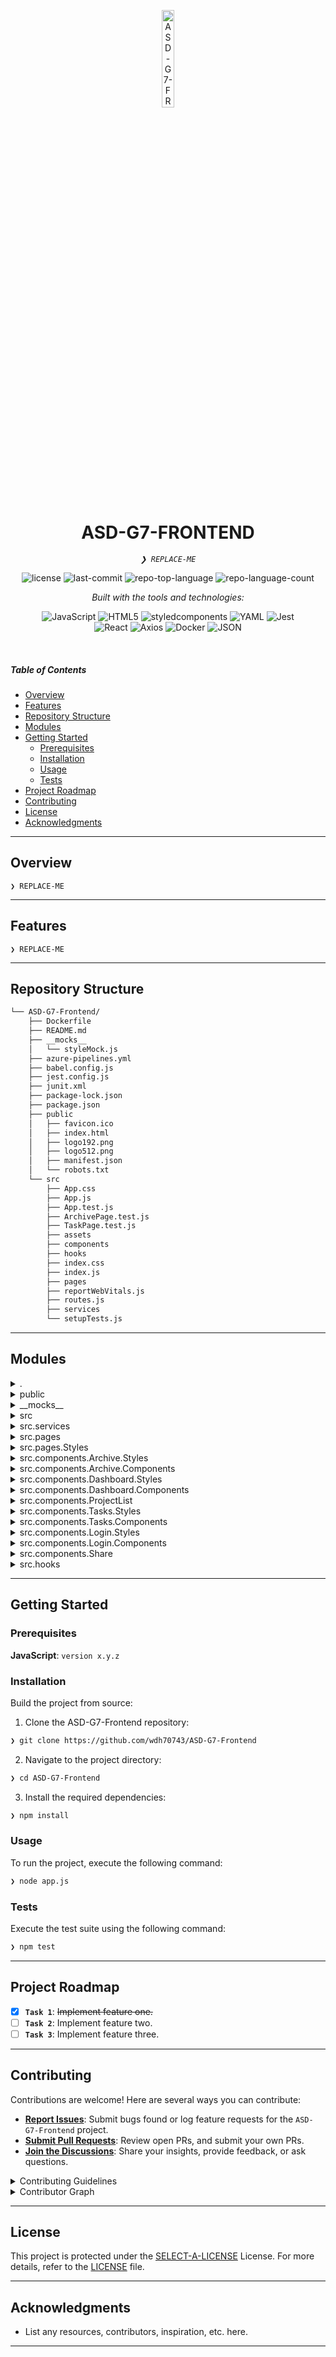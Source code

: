 <p align="center">
  <img src="https://img.icons8.com/?size=512&id=55494&format=png" width="20%" alt="ASD-G7-FRONTEND-logo">
</p>
<p align="center">
    <h1 align="center">ASD-G7-FRONTEND</h1>
</p>
<p align="center">
    <em><code>❯ REPLACE-ME</code></em>
</p>
<p align="center">
	<img src="https://img.shields.io/github/license/wdh70743/ASD-G7-Frontend?style=flat&logo=opensourceinitiative&logoColor=white&color=0080ff" alt="license">
	<img src="https://img.shields.io/github/last-commit/wdh70743/ASD-G7-Frontend?style=flat&logo=git&logoColor=white&color=0080ff" alt="last-commit">
	<img src="https://img.shields.io/github/languages/top/wdh70743/ASD-G7-Frontend?style=flat&color=0080ff" alt="repo-top-language">
	<img src="https://img.shields.io/github/languages/count/wdh70743/ASD-G7-Frontend?style=flat&color=0080ff" alt="repo-language-count">
</p>
<p align="center">
		<em>Built with the tools and technologies:</em>
</p>
<p align="center">
	<img src="https://img.shields.io/badge/JavaScript-F7DF1E.svg?style=flat&logo=JavaScript&logoColor=black" alt="JavaScript">
	<img src="https://img.shields.io/badge/HTML5-E34F26.svg?style=flat&logo=HTML5&logoColor=white" alt="HTML5">
	<img src="https://img.shields.io/badge/styledcomponents-DB7093.svg?style=flat&logo=styled-components&logoColor=white" alt="styledcomponents">
	<img src="https://img.shields.io/badge/YAML-CB171E.svg?style=flat&logo=YAML&logoColor=white" alt="YAML">
	<img src="https://img.shields.io/badge/Jest-C21325.svg?style=flat&logo=Jest&logoColor=white" alt="Jest">
	<br>
	<img src="https://img.shields.io/badge/React-61DAFB.svg?style=flat&logo=React&logoColor=black" alt="React">
	<img src="https://img.shields.io/badge/Axios-5A29E4.svg?style=flat&logo=Axios&logoColor=white" alt="Axios">
	<img src="https://img.shields.io/badge/Docker-2496ED.svg?style=flat&logo=Docker&logoColor=white" alt="Docker">
	<img src="https://img.shields.io/badge/JSON-000000.svg?style=flat&logo=JSON&logoColor=white" alt="JSON">
</p>

<br>

#####  Table of Contents

- [ Overview](#-overview)
- [ Features](#-features)
- [ Repository Structure](#-repository-structure)
- [ Modules](#-modules)
- [ Getting Started](#-getting-started)
    - [ Prerequisites](#-prerequisites)
    - [ Installation](#-installation)
    - [ Usage](#-usage)
    - [ Tests](#-tests)
- [ Project Roadmap](#-project-roadmap)
- [ Contributing](#-contributing)
- [ License](#-license)
- [ Acknowledgments](#-acknowledgments)

---

##  Overview

<code>❯ REPLACE-ME</code>

---

##  Features

<code>❯ REPLACE-ME</code>

---

##  Repository Structure

```sh
└── ASD-G7-Frontend/
    ├── Dockerfile
    ├── README.md
    ├── __mocks__
    │   └── styleMock.js
    ├── azure-pipelines.yml
    ├── babel.config.js
    ├── jest.config.js
    ├── junit.xml
    ├── package-lock.json
    ├── package.json
    ├── public
    │   ├── favicon.ico
    │   ├── index.html
    │   ├── logo192.png
    │   ├── logo512.png
    │   ├── manifest.json
    │   └── robots.txt
    └── src
        ├── App.css
        ├── App.js
        ├── App.test.js
        ├── ArchivePage.test.js
        ├── TaskPage.test.js
        ├── assets
        ├── components
        ├── hooks
        ├── index.css
        ├── index.js
        ├── pages
        ├── reportWebVitals.js
        ├── routes.js
        ├── services
        └── setupTests.js
```

---

##  Modules

<details closed><summary>.</summary>

| File | Summary |
| --- | --- |
| [Dockerfile](https://github.com/wdh70743/ASD-G7-Frontend/blob/main/Dockerfile) | <code>❯ REPLACE-ME</code> |
| [azure-pipelines.yml](https://github.com/wdh70743/ASD-G7-Frontend/blob/main/azure-pipelines.yml) | <code>❯ REPLACE-ME</code> |
| [package.json](https://github.com/wdh70743/ASD-G7-Frontend/blob/main/package.json) | <code>❯ REPLACE-ME</code> |
| [babel.config.js](https://github.com/wdh70743/ASD-G7-Frontend/blob/main/babel.config.js) | <code>❯ REPLACE-ME</code> |
| [jest.config.js](https://github.com/wdh70743/ASD-G7-Frontend/blob/main/jest.config.js) | <code>❯ REPLACE-ME</code> |
| [package-lock.json](https://github.com/wdh70743/ASD-G7-Frontend/blob/main/package-lock.json) | <code>❯ REPLACE-ME</code> |

</details>

<details closed><summary>public</summary>

| File | Summary |
| --- | --- |
| [index.html](https://github.com/wdh70743/ASD-G7-Frontend/blob/main/public/index.html) | <code>❯ REPLACE-ME</code> |
| [manifest.json](https://github.com/wdh70743/ASD-G7-Frontend/blob/main/public/manifest.json) | <code>❯ REPLACE-ME</code> |
| [robots.txt](https://github.com/wdh70743/ASD-G7-Frontend/blob/main/public/robots.txt) | <code>❯ REPLACE-ME</code> |

</details>

<details closed><summary>__mocks__</summary>

| File | Summary |
| --- | --- |
| [styleMock.js](https://github.com/wdh70743/ASD-G7-Frontend/blob/main/__mocks__/styleMock.js) | <code>❯ REPLACE-ME</code> |

</details>

<details closed><summary>src</summary>

| File | Summary |
| --- | --- |
| [reportWebVitals.js](https://github.com/wdh70743/ASD-G7-Frontend/blob/main/src/reportWebVitals.js) | <code>❯ REPLACE-ME</code> |
| [App.test.js](https://github.com/wdh70743/ASD-G7-Frontend/blob/main/src/App.test.js) | <code>❯ REPLACE-ME</code> |
| [setupTests.js](https://github.com/wdh70743/ASD-G7-Frontend/blob/main/src/setupTests.js) | <code>❯ REPLACE-ME</code> |
| [TaskPage.test.js](https://github.com/wdh70743/ASD-G7-Frontend/blob/main/src/TaskPage.test.js) | <code>❯ REPLACE-ME</code> |
| [App.js](https://github.com/wdh70743/ASD-G7-Frontend/blob/main/src/App.js) | <code>❯ REPLACE-ME</code> |
| [routes.js](https://github.com/wdh70743/ASD-G7-Frontend/blob/main/src/routes.js) | <code>❯ REPLACE-ME</code> |
| [App.css](https://github.com/wdh70743/ASD-G7-Frontend/blob/main/src/App.css) | <code>❯ REPLACE-ME</code> |
| [index.js](https://github.com/wdh70743/ASD-G7-Frontend/blob/main/src/index.js) | <code>❯ REPLACE-ME</code> |
| [index.css](https://github.com/wdh70743/ASD-G7-Frontend/blob/main/src/index.css) | <code>❯ REPLACE-ME</code> |
| [ArchivePage.test.js](https://github.com/wdh70743/ASD-G7-Frontend/blob/main/src/ArchivePage.test.js) | <code>❯ REPLACE-ME</code> |

</details>

<details closed><summary>src.services</summary>

| File | Summary |
| --- | --- |
| [TaskService.js](https://github.com/wdh70743/ASD-G7-Frontend/blob/main/src/services/TaskService.js) | <code>❯ REPLACE-ME</code> |
| [ProjectService.js](https://github.com/wdh70743/ASD-G7-Frontend/blob/main/src/services/ProjectService.js) | <code>❯ REPLACE-ME</code> |
| [UserService.js](https://github.com/wdh70743/ASD-G7-Frontend/blob/main/src/services/UserService.js) | <code>❯ REPLACE-ME</code> |

</details>

<details closed><summary>src.pages</summary>

| File | Summary |
| --- | --- |
| [CalendarPage.jsx](https://github.com/wdh70743/ASD-G7-Frontend/blob/main/src/pages/CalendarPage.jsx) | <code>❯ REPLACE-ME</code> |
| [DashboardPage.jsx](https://github.com/wdh70743/ASD-G7-Frontend/blob/main/src/pages/DashboardPage.jsx) | <code>❯ REPLACE-ME</code> |
| [ProfilePage.jsx](https://github.com/wdh70743/ASD-G7-Frontend/blob/main/src/pages/ProfilePage.jsx) | <code>❯ REPLACE-ME</code> |
| [ProjectsPage.jsx](https://github.com/wdh70743/ASD-G7-Frontend/blob/main/src/pages/ProjectsPage.jsx) | <code>❯ REPLACE-ME</code> |
| [LoginPage.jsx](https://github.com/wdh70743/ASD-G7-Frontend/blob/main/src/pages/LoginPage.jsx) | <code>❯ REPLACE-ME</code> |
| [RegisterPage.jsx](https://github.com/wdh70743/ASD-G7-Frontend/blob/main/src/pages/RegisterPage.jsx) | <code>❯ REPLACE-ME</code> |
| [TasksPage.jsx](https://github.com/wdh70743/ASD-G7-Frontend/blob/main/src/pages/TasksPage.jsx) | <code>❯ REPLACE-ME</code> |
| [ArchivePage.jsx](https://github.com/wdh70743/ASD-G7-Frontend/blob/main/src/pages/ArchivePage.jsx) | <code>❯ REPLACE-ME</code> |

</details>

<details closed><summary>src.pages.Styles</summary>

| File | Summary |
| --- | --- |
| [DashboardPage.css](https://github.com/wdh70743/ASD-G7-Frontend/blob/main/src/pages/Styles/DashboardPage.css) | <code>❯ REPLACE-ME</code> |
| [TasksPage.css](https://github.com/wdh70743/ASD-G7-Frontend/blob/main/src/pages/Styles/TasksPage.css) | <code>❯ REPLACE-ME</code> |
| [ArchivePage.css](https://github.com/wdh70743/ASD-G7-Frontend/blob/main/src/pages/Styles/ArchivePage.css) | <code>❯ REPLACE-ME</code> |
| [LoginPage.css](https://github.com/wdh70743/ASD-G7-Frontend/blob/main/src/pages/Styles/LoginPage.css) | <code>❯ REPLACE-ME</code> |

</details>

<details closed><summary>src.components.Archive.Styles</summary>

| File | Summary |
| --- | --- |
| [ProjectContainer.css](https://github.com/wdh70743/ASD-G7-Frontend/blob/main/src/components/Archive/Styles/ProjectContainer.css) | <code>❯ REPLACE-ME</code> |
| [ArchiveButton.css](https://github.com/wdh70743/ASD-G7-Frontend/blob/main/src/components/Archive/Styles/ArchiveButton.css) | <code>❯ REPLACE-ME</code> |
| [SearchBar.css](https://github.com/wdh70743/ASD-G7-Frontend/blob/main/src/components/Archive/Styles/SearchBar.css) | <code>❯ REPLACE-ME</code> |
| [ArchiveList.css](https://github.com/wdh70743/ASD-G7-Frontend/blob/main/src/components/Archive/Styles/ArchiveList.css) | <code>❯ REPLACE-ME</code> |

</details>

<details closed><summary>src.components.Archive.Components</summary>

| File | Summary |
| --- | --- |
| [SearchBar.jsx](https://github.com/wdh70743/ASD-G7-Frontend/blob/main/src/components/Archive/Components/SearchBar.jsx) | <code>❯ REPLACE-ME</code> |
| [ArchiveButton.jsx](https://github.com/wdh70743/ASD-G7-Frontend/blob/main/src/components/Archive/Components/ArchiveButton.jsx) | <code>❯ REPLACE-ME</code> |
| [ArchiveList.jsx](https://github.com/wdh70743/ASD-G7-Frontend/blob/main/src/components/Archive/Components/ArchiveList.jsx) | <code>❯ REPLACE-ME</code> |

</details>

<details closed><summary>src.components.Dashboard.Styles</summary>

| File | Summary |
| --- | --- |
| [CompledtedProjectList.css](https://github.com/wdh70743/ASD-G7-Frontend/blob/main/src/components/Dashboard/Styles/CompledtedProjectList.css) | <code>❯ REPLACE-ME</code> |
| [Project.css](https://github.com/wdh70743/ASD-G7-Frontend/blob/main/src/components/Dashboard/Styles/Project.css) | <code>❯ REPLACE-ME</code> |
| [Overview.css](https://github.com/wdh70743/ASD-G7-Frontend/blob/main/src/components/Dashboard/Styles/Overview.css) | <code>❯ REPLACE-ME</code> |
| [NavBar.css](https://github.com/wdh70743/ASD-G7-Frontend/blob/main/src/components/Dashboard/Styles/NavBar.css) | <code>❯ REPLACE-ME</code> |
| [MyProjects.css](https://github.com/wdh70743/ASD-G7-Frontend/blob/main/src/components/Dashboard/Styles/MyProjects.css) | <code>❯ REPLACE-ME</code> |
| [OverviewChartSummary.css](https://github.com/wdh70743/ASD-G7-Frontend/blob/main/src/components/Dashboard/Styles/OverviewChartSummary.css) | <code>❯ REPLACE-ME</code> |
| [DashTask.css](https://github.com/wdh70743/ASD-G7-Frontend/blob/main/src/components/Dashboard/Styles/DashTask.css) | <code>❯ REPLACE-ME</code> |
| [DashTaskList.css](https://github.com/wdh70743/ASD-G7-Frontend/blob/main/src/components/Dashboard/Styles/DashTaskList.css) | <code>❯ REPLACE-ME</code> |
| [Hero.css](https://github.com/wdh70743/ASD-G7-Frontend/blob/main/src/components/Dashboard/Styles/Hero.css) | <code>❯ REPLACE-ME</code> |

</details>

<details closed><summary>src.components.Dashboard.Components</summary>

| File | Summary |
| --- | --- |
| [MyProjects.jsx](https://github.com/wdh70743/ASD-G7-Frontend/blob/main/src/components/Dashboard/Components/MyProjects.jsx) | <code>❯ REPLACE-ME</code> |
| [Hero.jsx](https://github.com/wdh70743/ASD-G7-Frontend/blob/main/src/components/Dashboard/Components/Hero.jsx) | <code>❯ REPLACE-ME</code> |
| [NavBar.jsx](https://github.com/wdh70743/ASD-G7-Frontend/blob/main/src/components/Dashboard/Components/NavBar.jsx) | <code>❯ REPLACE-ME</code> |
| [CompletedProjects.jsx](https://github.com/wdh70743/ASD-G7-Frontend/blob/main/src/components/Dashboard/Components/CompletedProjects.jsx) | <code>❯ REPLACE-ME</code> |
| [CompletedProjectsList.jsx](https://github.com/wdh70743/ASD-G7-Frontend/blob/main/src/components/Dashboard/Components/CompletedProjectsList.jsx) | <code>❯ REPLACE-ME</code> |
| [DashTaskList.jsx](https://github.com/wdh70743/ASD-G7-Frontend/blob/main/src/components/Dashboard/Components/DashTaskList.jsx) | <code>❯ REPLACE-ME</code> |
| [NavLinks.jsx](https://github.com/wdh70743/ASD-G7-Frontend/blob/main/src/components/Dashboard/Components/NavLinks.jsx) | <code>❯ REPLACE-ME</code> |
| [DashTask.jsx](https://github.com/wdh70743/ASD-G7-Frontend/blob/main/src/components/Dashboard/Components/DashTask.jsx) | <code>❯ REPLACE-ME</code> |
| [Overview.jsx](https://github.com/wdh70743/ASD-G7-Frontend/blob/main/src/components/Dashboard/Components/Overview.jsx) | <code>❯ REPLACE-ME</code> |
| [ProfileDropdown.jsx](https://github.com/wdh70743/ASD-G7-Frontend/blob/main/src/components/Dashboard/Components/ProfileDropdown.jsx) | <code>❯ REPLACE-ME</code> |
| [NotificationBell.jsx](https://github.com/wdh70743/ASD-G7-Frontend/blob/main/src/components/Dashboard/Components/NotificationBell.jsx) | <code>❯ REPLACE-ME</code> |
| [OverviewChartSummary.jsx](https://github.com/wdh70743/ASD-G7-Frontend/blob/main/src/components/Dashboard/Components/OverviewChartSummary.jsx) | <code>❯ REPLACE-ME</code> |
| [SimpleHero.jsx](https://github.com/wdh70743/ASD-G7-Frontend/blob/main/src/components/Dashboard/Components/SimpleHero.jsx) | <code>❯ REPLACE-ME</code> |

</details>

<details closed><summary>src.components.ProjectList</summary>

| File | Summary |
| --- | --- |
| [ProjectList.css](https://github.com/wdh70743/ASD-G7-Frontend/blob/main/src/components/ProjectList/ProjectList.css) | <code>❯ REPLACE-ME</code> |
| [Project.css](https://github.com/wdh70743/ASD-G7-Frontend/blob/main/src/components/ProjectList/Project.css) | <code>❯ REPLACE-ME</code> |
| [Project.jsx](https://github.com/wdh70743/ASD-G7-Frontend/blob/main/src/components/ProjectList/Project.jsx) | <code>❯ REPLACE-ME</code> |
| [ProjectList.jsx](https://github.com/wdh70743/ASD-G7-Frontend/blob/main/src/components/ProjectList/ProjectList.jsx) | <code>❯ REPLACE-ME</code> |

</details>

<details closed><summary>src.components.Tasks.Styles</summary>

| File | Summary |
| --- | --- |
| [TaskList.css](https://github.com/wdh70743/ASD-G7-Frontend/blob/main/src/components/Tasks/Styles/TaskList.css) | <code>❯ REPLACE-ME</code> |
| [Task.css](https://github.com/wdh70743/ASD-G7-Frontend/blob/main/src/components/Tasks/Styles/Task.css) | <code>❯ REPLACE-ME</code> |

</details>

<details closed><summary>src.components.Tasks.Components</summary>

| File | Summary |
| --- | --- |
| [TaskList.jsx](https://github.com/wdh70743/ASD-G7-Frontend/blob/main/src/components/Tasks/Components/TaskList.jsx) | <code>❯ REPLACE-ME</code> |
| [Task.jsx](https://github.com/wdh70743/ASD-G7-Frontend/blob/main/src/components/Tasks/Components/Task.jsx) | <code>❯ REPLACE-ME</code> |

</details>

<details closed><summary>src.components.Login.Styles</summary>

| File | Summary |
| --- | --- |
| [loginInput.css](https://github.com/wdh70743/ASD-G7-Frontend/blob/main/src/components/Login/Styles/loginInput.css) | <code>❯ REPLACE-ME</code> |
| [loginBox.css](https://github.com/wdh70743/ASD-G7-Frontend/blob/main/src/components/Login/Styles/loginBox.css) | <code>❯ REPLACE-ME</code> |
| [loginButton.css](https://github.com/wdh70743/ASD-G7-Frontend/blob/main/src/components/Login/Styles/loginButton.css) | <code>❯ REPLACE-ME</code> |
| [loginInputLabel.css](https://github.com/wdh70743/ASD-G7-Frontend/blob/main/src/components/Login/Styles/loginInputLabel.css) | <code>❯ REPLACE-ME</code> |
| [Modal.css](https://github.com/wdh70743/ASD-G7-Frontend/blob/main/src/components/Login/Styles/Modal.css) | <code>❯ REPLACE-ME</code> |

</details>

<details closed><summary>src.components.Login.Components</summary>

| File | Summary |
| --- | --- |
| [loginButton.jsx](https://github.com/wdh70743/ASD-G7-Frontend/blob/main/src/components/Login/Components/loginButton.jsx) | <code>❯ REPLACE-ME</code> |
| [loginInputLabel.jsx](https://github.com/wdh70743/ASD-G7-Frontend/blob/main/src/components/Login/Components/loginInputLabel.jsx) | <code>❯ REPLACE-ME</code> |
| [loginInput.jsx](https://github.com/wdh70743/ASD-G7-Frontend/blob/main/src/components/Login/Components/loginInput.jsx) | <code>❯ REPLACE-ME</code> |
| [loginBox.jsx](https://github.com/wdh70743/ASD-G7-Frontend/blob/main/src/components/Login/Components/loginBox.jsx) | <code>❯ REPLACE-ME</code> |
| [Modal.jsx](https://github.com/wdh70743/ASD-G7-Frontend/blob/main/src/components/Login/Components/Modal.jsx) | <code>❯ REPLACE-ME</code> |

</details>

<details closed><summary>src.components.Share</summary>

| File | Summary |
| --- | --- |
| [ShareToggle.jsx](https://github.com/wdh70743/ASD-G7-Frontend/blob/main/src/components/Share/ShareToggle.jsx) | <code>❯ REPLACE-ME</code> |
| [ShareToggle.css](https://github.com/wdh70743/ASD-G7-Frontend/blob/main/src/components/Share/ShareToggle.css) | <code>❯ REPLACE-ME</code> |

</details>

<details closed><summary>src.hooks</summary>

| File | Summary |
| --- | --- |
| [useProjects.js](https://github.com/wdh70743/ASD-G7-Frontend/blob/main/src/hooks/useProjects.js) | <code>❯ REPLACE-ME</code> |
| [useTasks.js](https://github.com/wdh70743/ASD-G7-Frontend/blob/main/src/hooks/useTasks.js) | <code>❯ REPLACE-ME</code> |
| [useUserData.js](https://github.com/wdh70743/ASD-G7-Frontend/blob/main/src/hooks/useUserData.js) | <code>❯ REPLACE-ME</code> |
| [useAuth.js](https://github.com/wdh70743/ASD-G7-Frontend/blob/main/src/hooks/useAuth.js) | <code>❯ REPLACE-ME</code> |

</details>

---

##  Getting Started

###  Prerequisites

**JavaScript**: `version x.y.z`

###  Installation

Build the project from source:

1. Clone the ASD-G7-Frontend repository:
```sh
❯ git clone https://github.com/wdh70743/ASD-G7-Frontend
```

2. Navigate to the project directory:
```sh
❯ cd ASD-G7-Frontend
```

3. Install the required dependencies:
```sh
❯ npm install
```

###  Usage

To run the project, execute the following command:

```sh
❯ node app.js
```

###  Tests

Execute the test suite using the following command:

```sh
❯ npm test
```

---

##  Project Roadmap

- [X] **`Task 1`**: <strike>Implement feature one.</strike>
- [ ] **`Task 2`**: Implement feature two.
- [ ] **`Task 3`**: Implement feature three.

---

##  Contributing

Contributions are welcome! Here are several ways you can contribute:

- **[Report Issues](https://github.com/wdh70743/ASD-G7-Frontend/issues)**: Submit bugs found or log feature requests for the `ASD-G7-Frontend` project.
- **[Submit Pull Requests](https://github.com/wdh70743/ASD-G7-Frontend/blob/main/CONTRIBUTING.md)**: Review open PRs, and submit your own PRs.
- **[Join the Discussions](https://github.com/wdh70743/ASD-G7-Frontend/discussions)**: Share your insights, provide feedback, or ask questions.

<details closed>
<summary>Contributing Guidelines</summary>

1. **Fork the Repository**: Start by forking the project repository to your github account.
2. **Clone Locally**: Clone the forked repository to your local machine using a git client.
   ```sh
   git clone https://github.com/wdh70743/ASD-G7-Frontend
   ```
3. **Create a New Branch**: Always work on a new branch, giving it a descriptive name.
   ```sh
   git checkout -b new-feature-x
   ```
4. **Make Your Changes**: Develop and test your changes locally.
5. **Commit Your Changes**: Commit with a clear message describing your updates.
   ```sh
   git commit -m 'Implemented new feature x.'
   ```
6. **Push to github**: Push the changes to your forked repository.
   ```sh
   git push origin new-feature-x
   ```
7. **Submit a Pull Request**: Create a PR against the original project repository. Clearly describe the changes and their motivations.
8. **Review**: Once your PR is reviewed and approved, it will be merged into the main branch. Congratulations on your contribution!
</details>

<details closed>
<summary>Contributor Graph</summary>
<br>
<p align="left">
   <a href="https://github.com{/wdh70743/ASD-G7-Frontend/}graphs/contributors">
      <img src="https://contrib.rocks/image?repo=wdh70743/ASD-G7-Frontend">
   </a>
</p>
</details>

---

##  License

This project is protected under the [SELECT-A-LICENSE](https://choosealicense.com/licenses) License. For more details, refer to the [LICENSE](https://choosealicense.com/licenses/) file.

---

##  Acknowledgments

- List any resources, contributors, inspiration, etc. here.

---
